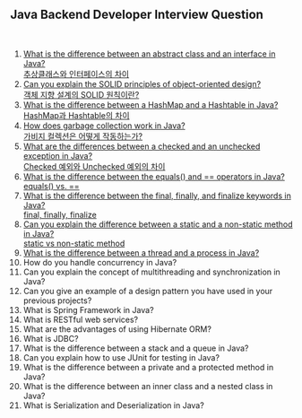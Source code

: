 ## Java Backend Developer Interview Question
<br>

1. [What is the difference between an abstract class and an interface in Java?<br>추상클래스와 인터페이스의 차이](q01.md)
2. [Can you explain the SOLID principles of object-oriented design?<br>객체 지향 설계의 SOLID 원칙이란?](q02.md)
3. [What is the difference between a HashMap and a Hashtable in Java?<br>HashMap과 Hashtable의 차이](q03.md)
4. [How does garbage collection work in Java?<br>가비지 컬렉션은 어떻게 작동하는가?](q04.md) 
5. [What are the differences between a checked and an unchecked exception in Java?<br>Checked 예외와 Unchecked 예외의 차이](q05.md)
6. [What is the difference between the equals() and == operators in Java?<br>equals() vs. ==](q06.md) 
7. [What is the difference between the final, finally, and finalize keywords in Java?<br>final, finally, finalize](q07.md) 
8. [Can you explain the difference between a static and a non-static method in Java?<br>static vs non-static method](q08.md)
9. [What is the difference between a thread and a process in Java?](q09.md)
10. How do you handle concurrency in Java? 
11. Can you explain the concept of multithreading and synchronization in Java? 
12. Can you give an example of a design pattern you have used in your previous projects? 
13. What is Spring Framework in Java? 
14. What is RESTful web services? 
15. What are the advantages of using Hibernate ORM? 
16. What is JDBC? 
17. What is the difference between a stack and a queue in Java? 
18. Can you explain how to use JUnit for testing in Java? 
19. What is the difference between a private and a protected method in Java? 
20. What is the difference between an inner class and a nested class in Java?
21. What is Serialization and Deserialization in Java?